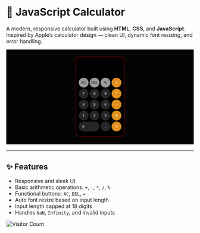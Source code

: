 # 🧮 JavaScript Calculator

A modern, responsive calculator built using **HTML**, **CSS**, and **JavaScript**. Inspired by Apple’s calculator design — clean UI, dynamic font resizing, and error handling.

![Calculator Screenshot](image.png) <!-- Replace with your actual image or Vercel preview link -->

---

## ✨ Features

- Responsive and sleek UI
- Basic arithmetic operations: `+`, `-`, `*`, `/`, `%`
- Functional buttons: `AC`, `DEL`, `=`
- Auto font resize based on input length
- Input length capped at 18 digits
- Handles `NaN`, `Infinity`, and invalid inputs

![Visitor Count](https://visitor-badge.laobi.icu/badge?page_id=your-username.your-repo-name)
